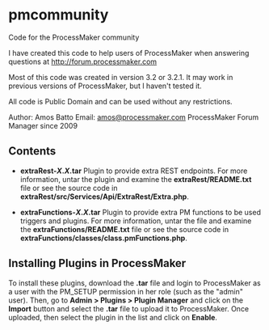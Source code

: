 # pmcommunity
Code for the ProcessMaker community

I have created this code to help users of ProcessMaker when answering questions
at http://forum.processmaker.com

Most of this code was created in version 3.2 or 3.2.1. It may work in previous
versions of ProcessMaker, but I haven't tested it.

All code is Public Domain and can be used without any restrictions.

Author: Amos Batto
Email: amos@processmaker.com
ProcessMaker Forum Manager since 2009

## Contents

* **extraRest-*X*.*X*.tar**  Plugin to provide extra REST endpoints. 
   For more information, untar the plugin and examine the **extraRest/README.txt** file or see the source code
in **extraRest/src/Services/Api/ExtraRest/Extra.php**.

* **extraFunctions-*X*.*X*.tar** Plugin to provide extra PM functions to be used triggers and plugins. 
   For more information, untar the file and examine the **extraFunctions/README.txt** file or see the source code
in **extraFunctions/classes/class.pmFunctions.php**.

## Installing Plugins in ProcessMaker
To install these plugins, download the **.tar** file and login to ProcessMaker as
a user with the PM_SETUP permission in her role (such as the "admin" user). 
Then, go to **Admin > Plugins > Plugin Manager** and click on the **Import** button 
and select the **.tar** file to upload it to ProcessMaker. Once uploaded, then select 
the plugin in the list and click on **Enable**.
